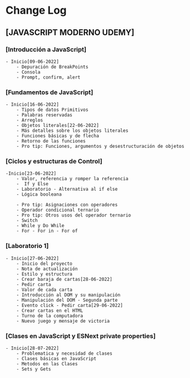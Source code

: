 # Change Log

## [JAVASCRIPT MODERNO UDEMY]

### [Introducción a JavaScript]

    - Inicio[09-06-2022]
        - Depuración de BreakPoints
        - Consola
        - Prompt, confirm, alert

### [Fundamentos de JavaScript]

    - Inicio[16-06-2022]
        - Tipos de datos Primitivos
        - Palabras reservadas
        - Arreglos
        - Objetos literales[22-06-2022]
        - Más detalles sobre los objetos literales
        - Funciones básicas y de flecha
        - Retorno de las funciones
        - Pro tip: Funciones, argumentos y desestructuración de objetos

### [Ciclos y estructuras de Control]

    -Inicio[23-06-2022]
        - Valor, referencia y romper la referencia
        -  If y Else
        - Laboratorio - Alternativa al if else
        - Lógica booleana

        - Pro tip: Asignaciones con operadores
        - Operador condicional ternario
        - Pro tip: Otros usos del operador ternario
        - Switch
        - While y Do While
        - For - For in - For of

### [Laboratorio 1]

    - Inicio[27-06-2022]
        - Inicio del proyecto
        - Nota de actualización
        - Estilo y estructura
        - Crear baraja de cartas[28-06-2022]
        - Pedir carta
        - Valor de cada carta
        - Introducción al DOM y su manipulación
        - Manipulación del DOM - Segunda parte
        - Evento click - Pedir carta[29-06-2022]
        - Crear cartas en el HTML
        - Turno de la computadora
        - Nuevo juego y mensaje de victoria

### [Clases en JavaScript y ESNext private properties]

    - Inicio[28-07-2022]
        - Problematica y necesidad de clases
        - Clases básicas en JavaScript
        - Metodos en las Clases
        - Sets y Gets
